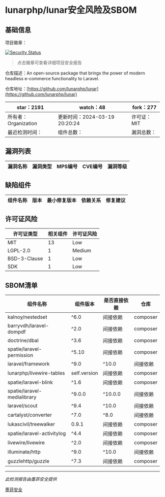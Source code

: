 # lunarphp/lunar安全风险及SBOM

## 基础信息

项目徽章：

[![Security Status](https://www.murphysec.com/platform3/v31/badge/1770161175472361472.svg)](https://www.murphysec.com/console/report/1702387799760175104/1770161175472361472)

> 点击徽章可查看详细项目安全报告

仓库描述：An open-source package that brings the power of modern headless e-commerce functionality to Laravel.

仓库地址：[https://github.com/lunarphp/lunar](https://github.com/lunarphp/lunar)

| star：2191 | watch：48 | fork：277 |
| ----------- | -------------- | ------------ |
| 所有者：Organization | 更新时间：2024-03-19 20:20:24 | 许可证：MIT |
| 最近检测时间： | 组件总数： | 漏洞总数： |




## 漏洞列表

| 漏洞名称 | 漏洞类型 | MPS编号 | CVE编号 | 漏洞等级 |
| ------- | ------ | ------- | ------ | ----- |





## 缺陷组件

| 组件名称 | 版本 | 最小修复版本 | 依赖关系 | 修复建议 |
| -------- | ---- | ------------ | -------- | -------- |





## 许可证风险

| 许可证类型 | 相关组件 | 许可证风险 |
| ---------- | -------- | ---------- |
|MIT|13|Low|
|LGPL-2.0|1|Medium|
|BSD-3-Clause|1|Low|
|SDK|1|Low|




## SBOM清单

| 组件名称 | 组件版本 | 是否直接依赖 | 仓库 |
| -------- | -------- | ------------ | ---- |
|kalnoy/nestedset|^6.0|间接依赖|composer|
|barryvdh/laravel-dompdf|^2.0|间接依赖|composer|
|doctrine/dbal|^3.6|间接依赖|composer|
|spatie/laravel-permission|^5.10|间接依赖|composer|
|laravel/framework|^9.0|^10.0|间接依赖|composer|
|lunarphp/livewire-tables|self.version|间接依赖|composer|
|spatie/laravel-blink|^1.6|间接依赖|composer|
|spatie/laravel-medialibrary|^9.0.0|^10.0.0|间接依赖|composer|
|laravel/scout|^9.4|^10.0|间接依赖|composer|
|cartalyst/converter|^7.0|^8.0|间接依赖|composer|
|lukascivil/treewalker|0.9.1|间接依赖|composer|
|spatie/laravel-activitylog|^4.4|间接依赖|composer|
|livewire/livewire|^2.0|间接依赖|composer|
|illuminate/http|^9.0|^10.0|间接依赖|composer|
|guzzlehttp/guzzle|^7.3|间接依赖|composer|


------

*此检测报告由墨菲安全提供*

[墨菲安全](www.murphysec.com)